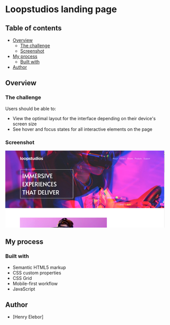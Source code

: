 #  Loopstudios landing page

## Table of contents

- [Overview](#overview)
  - [The challenge](#the-challenge)
  - [Screenshot](#screenshot)
- [My process](#my-process)
  - [Built with](#built-with)
- [Author](#author)

## Overview

### The challenge

Users should be able to:
- View the optimal layout for the interface depending on their device's screen size
- See hover and focus states for all interactive elements on the page

### Screenshot

![](./loopstudio.png)

## My process

### Built with

- Semantic HTML5 markup
- CSS custom properties
- CSS Grid
- Mobile-first workflow
- JavaScript

## Author

- [Henry Elebor]